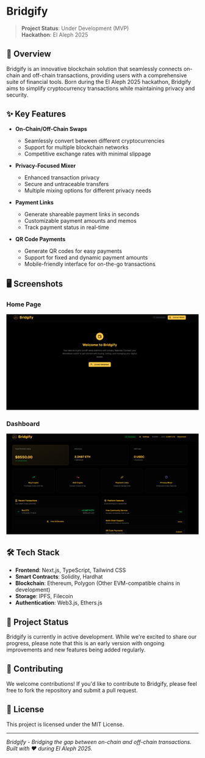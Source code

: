 # Bridgify 

> **Project Status**: Under Development (MVP)  
> **Hackathon**: El Aleph 2025  

## 🚀 Overview

Bridgify is an innovative blockchain solution that seamlessly connects on-chain and off-chain transactions, providing users with a comprehensive suite of financial tools. Born during the El Aleph 2025 hackathon, Bridgify aims to simplify cryptocurrency transactions while maintaining privacy and security.

## ✨ Key Features

- **On-Chain/Off-Chain Swaps**
  - Seamlessly convert between different cryptocurrencies
  - Support for multiple blockchain networks
  - Competitive exchange rates with minimal slippage

- **Privacy-Focused Mixer**
  - Enhanced transaction privacy
  - Secure and untraceable transfers
  - Multiple mixing options for different privacy needs

- **Payment Links**
  - Generate shareable payment links in seconds
  - Customizable payment amounts and memos
  - Track payment status in real-time

- **QR Code Payments**
  - Generate QR codes for easy payments
  - Support for fixed and dynamic payment amounts
  - Mobile-friendly interface for on-the-go transactions

## 🖥️ Screenshots

### Home Page
![Bridgify Home Page](./screenshots/home.png)

### Dashboard
![Bridgify Dashboard](./screenshots/dashboard.png)

## 🛠️ Tech Stack

- **Frontend**: Next.js, TypeScript, Tailwind CSS
- **Smart Contracts**: Solidity, Hardhat
- **Blockchain**: Ethereum, Polygon (Other EVM-compatible chains in development)
- **Storage**: IPFS, Filecoin
- **Authentication**: Web3.js, Ethers.js

## 🚧 Project Status

Bridgify is currently in active development. While we're excited to share our progress, please note that this is an early version with ongoing improvements and new features being added regularly.

## 🤝 Contributing

We welcome contributions! If you'd like to contribute to Bridgify, please feel free to fork the repository and submit a pull request.

## 📄 License

This project is licensed under the MIT License.

---

*Bridgify - Bridging the gap between on-chain and off-chain transactions. Built with ❤️ during El Aleph 2025.*
